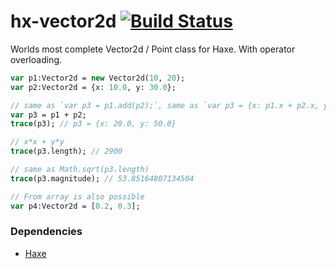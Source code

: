 # hx-vector2d [![Build Status](https://travis-ci.org/markknol/hx-vector2d.svg?branch=master)](https://travis-ci.org/markknol/hx-vector2d)

Worlds most complete Vector2d / Point class for Haxe. With operator overloading.

```haxe
var p1:Vector2d = new Vector2d(10, 20);
var p2:Vector2d = {x: 10.0, y: 30.0};

// same as `var p3 = p1.add(p2);`, same as `var p3 = {x: p1.x + p2.x, y:p1.y + p2.y}`
var p3 = p1 + p2; 
trace(p3); // p3 = {x: 20.0, y: 50.0}

// x*x + y*y
trace(p3.length); // 2900

// same as Math.sqrt(p3.length)
trace(p3.magnitude); // 53.85164807134504

// From array is also possible
var p4:Vector2d = [0.2, 0.3]; 
```

### Dependencies

 * [Haxe](https://haxe.org/)
